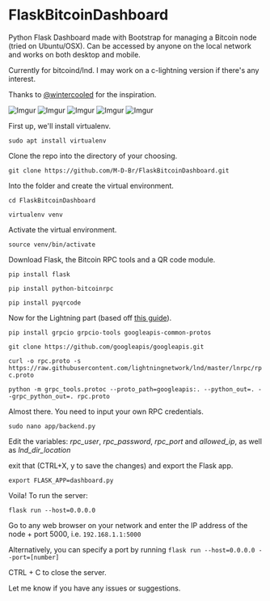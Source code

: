 # FlaskBitcoinDashboard
Python Flask Dashboard made with Bootstrap for managing a Bitcoin node (tried on Ubuntu/OSX). Can be accessed by anyone on the local network and works on both desktop and mobile.

Currently for bitcoind/lnd. I may work on a c-lightning version if there's any interest.

Thanks to <a href="https://github.com/wintercooled">@wintercooled</a> for the inspiration.


![Imgur](https://i.imgur.com/rkNKOCt.png)
![Imgur](https://i.imgur.com/4RUznHn.png)
![Imgur](https://i.imgur.com/cEHep9F.png)
![Imgur](https://i.imgur.com/tKdHi9K.png)
![Imgur](https://i.imgur.com/vRdzzps.png)

First up, we'll install virtualenv.

`sudo apt install virtualenv`

Clone the repo into the directory of your choosing.

`git clone https://github.com/M-D-Br/FlaskBitcoinDashboard.git`

Into the folder and create the virtual environment.

`cd FlaskBitcoinDashboard`

`virtualenv venv`

Activate the virtual environment.

`source venv/bin/activate`

Download Flask, the Bitcoin RPC tools and a QR code module.

`pip install flask`

`pip install python-bitcoinrpc`

`pip install pyqrcode`

Now for the Lightning part (based off <a href="https://dev.lightning.community/guides/python-grpc/">this guide</a>).

`pip install grpcio grpcio-tools googleapis-common-protos`

`git clone https://github.com/googleapis/googleapis.git`

`curl -o rpc.proto -s https://raw.githubusercontent.com/lightningnetwork/lnd/master/lnrpc/rpc.proto`

`python -m grpc_tools.protoc --proto_path=googleapis:. --python_out=. --grpc_python_out=. rpc.proto`

Almost there. You need to input your own RPC credentials.

`sudo nano app/backend.py`

Edit the variables: <i>rpc_user</i>, <i>rpc_password</i>, <i>rpc_port</i> and <i>allowed_ip</i>, as well as <i>lnd_dir_location</i>

exit that (CTRL+X, y to save the changes) and export the Flask app.

`export FLASK_APP=dashboard.py`

Voila! To run the server:

`flask run --host=0.0.0.0`

Go to any web browser on your network and enter the IP address of the node + port 5000, i.e. `192.168.1.1:5000`

Alternatively, you can specify a port by running `flask run --host=0.0.0.0 --port=[number]`

CTRL + C to close the server.

Let me know if you have any issues or suggestions.



